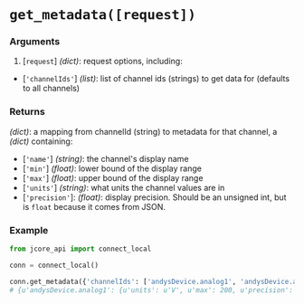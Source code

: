 # `get_metadata([request])`

### Arguments

1. [`request`] *(dict)*: request options, including:
  * [`'channelIds'`] *(list)*: list of channel ids (strings) to get data for (defaults to all channels)

### Returns

*(dict)*: a mapping from channelId (string) to metadata for that channel, a *(dict)* containing:
  * [`'name'`] *(string)*: the channel's display name
  * [`'min'`] *(float)*: lower bound of the display range
  * [`'max'`] *(float)*: upper bound of the display range
  * [`'units'`] *(string)*: what units the channel values are in
  * [`'precision'`]: *(float)*: display precision.  Should be an unsigned int, but is `float` because it
    comes from JSON.

### Example

```py
from jcore_api import connect_local

conn = connect_local()

conn.get_metadata({'channelIds': ['andysDevice.analog1', 'andysDevice.analog2']})
# {u'andysDevice.analog1': {u'units': u'V', u'max': 200, u'precision': 1, u'name': u'Analog 1', u'min': 0}, u'andysDevice.analog2': {u'units': u'V', u'max': 5, u'precision': 1, u'name': u'Analog 2', u'min': 0}}
```

